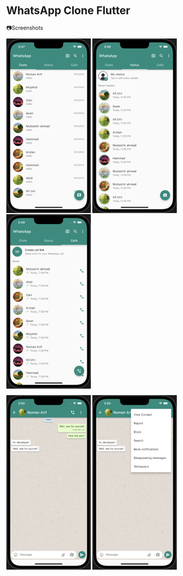 # WhatsApp Clone Flutter

📷Screenshots

<img src="screenshots/chat.png" height='460px' />                    <img src="screenshots/status.png" height='460px' />                    <img src="screenshots/calls.png" height='460px' />

<img src="screenshots/messages.png" height='460px' />                    <img src="screenshots/message_dropdown.png" height='460px' />
